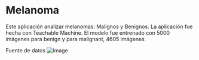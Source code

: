 # Melanoma
Este aplicación analizar melanomas: Malignos y Benignos. La aplicación fue hecha con Teachable Machine. 
El modelo fue entrenado con 5000 imágenes para benign y para malignant, 4605 imágenes
 
Fuente de datos
![image](https://github.com/OrlandoAZ/Melanoma/assets/46329605/21132117-8f9a-4f1f-9b57-503c9982b00f)

